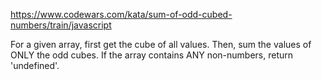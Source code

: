 https://www.codewars.com/kata/sum-of-odd-cubed-numbers/train/javascript

For a given array, first get the cube of all values. Then, sum the values of ONLY the odd cubes. If the array contains ANY non-numbers, return 'undefined'.
